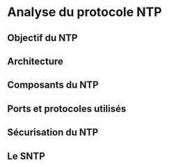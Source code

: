 # Analyse du protocole NTP

## Objectif du NTP

## Architecture

## Composants du NTP

## Ports et protocoles utilisés

## Sécurisation du NTP

## Le SNTP
